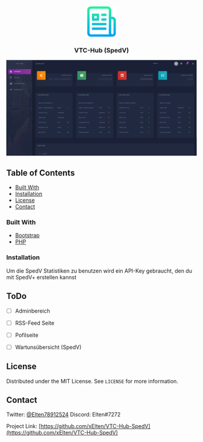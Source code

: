 <!--
*** Thanks for checking out this README Template. If you have a suggestion that would
*** make this better, please fork the repo and create a pull request or simply open
*** an issue with the tag "enhancement".
*** Thanks again! Now go create something AMAZING! :D
-->





<!-- PROJECT SHIELDS -->
<!--
*** I'm using markdown "reference style" links for readability.
*** Reference links are enclosed in brackets [ ] instead of parentheses ( ).
*** See the bottom of this document for the declaration of the reference variables
*** for contributors-url, forks-url, etc. This is an optional, concise syntax you may use.
*** https://www.markdownguide.org/basic-syntax/#reference-style-links
-->




<!-- PROJECT LOGO -->
<br />
<p align="center">
  <a href="https://github.com/othneildrew/Best-README-Template">
    <img src="images/logo.png" alt="Logo" width="80" height="80">
  </a>

<p align="center">
  

  <h3 align="center"><b>VTC-Hub (SpedV)</b></h3>


</p>

![Test Image 1](images/Screenshot_1.png)


<!-- TABLE OF CONTENTS -->
## Table of Contents


  * [Built With](#built-with)
  * [Installation](#installation)
* [License](#license)
* [Contact](#contact)




<!-- ABOUT THE PROJECT -->


### Built With

* [Bootstrap](https://getbootstrap.com)
* [PHP](https://www.php.net/)




<!-- GETTING STARTED -->




### Installation
Um die SpedV Statistiken zu benutzen wird ein API-Key gebraucht, den du mit SpedV+ erstellen kannst




<!-- USAGE EXAMPLES -->



<!-- ROADMAP -->




<!-- CONTRIBUTING -->
## ToDo
- [ ] Adminbereich
- [ ] RSS-Feed Seite
- [ ] Pofilseite
- [ ] Wartunsübersicht (SpedV)


<!-- LICENSE -->
## License

Distributed under the MIT License. See `LICENSE` for more information.



<!-- CONTACT -->
## Contact

Twitter: [@Elten78912524](https://twitter.com/Elten78912524) Discord: Elten#7272

Project Link: [https://github.com/xElten/VTC-Hub-SpedV](https://github.com/xElten/VTC-Hub-SpedV)







<!-- MARKDOWN LINKS & IMAGES -->
<!-- https://www.markdownguide.org/basic-syntax/#reference-style-links -->

